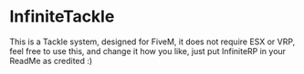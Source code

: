 # InfiniteTackle
This is a Tackle system, designed for FiveM, it does not require ESX or VRP, feel free to use this, and change it how you like, just put InfiniteRP in your ReadMe as credited :)
